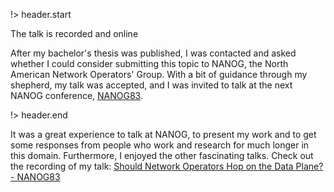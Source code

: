 <!-- title: maxresing.de -->
<!-- subtitle: -->
<!-- header.title: NANOG83 -->
<!-- header.subtitle: Presented my Bachelor's Work at NANOG83 -->

!> header.start

The talk is recorded and online

After my bachelor's thesis was published, I was contacted and asked whether I could consider submitting this topic to NANOG, the North American Network Operators' Group. With a bit of guidance through my shepherd, my talk was accepted, and I was invited to talk at the next NANOG conference, [NANOG83](https://www.nanog.org/events/nanog-83/).

!> header.end

It was a great experience to talk at NANOG, to present my work and to get some responses from people who work and research for much longer in this domain. Furthermore, I enjoyed the other fascinating talks. Check out the recording of my talk: [Should Network Operators Hop on the Data Plane? - NANOG83](https://www.nanog.org/news-stories/nanog-tv/nanog-83-webcast/should-network-operators-hop-on-the-data-plane)
